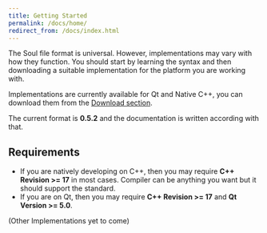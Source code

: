 ```yaml
---
title: Getting Started
permalink: /docs/home/
redirect_from: /docs/index.html
---
```


The Soul file format is universal. However, implementations may vary with how they function. 
You should start by learning the syntax and then downloading a suitable implementation for the platform you are working with.

Implementations are currently available for Qt and Native C++, you can download them from the [Download section](https://text-x-soul.tk/download.html).

The current format is **0.5.2** and the documentation is written according with that.

## Requirements
- If you are natively developing on C++, then you may require **C++ Revision >= 17** in most cases. Compiler can be anything you want but it should support the standard.
- If you are on Qt, then you may require **C++ Revision >= 17** and **Qt Version >= 5.0**.

(Other Implementations yet to come)
